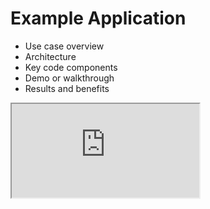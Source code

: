 <script>
// Empty script to enable runes mode
</script>

# Example Application

- Use case overview
- Architecture
- Key code components
- Demo or walkthrough
- Results and benefits

<iframe src="http://google.com" />
